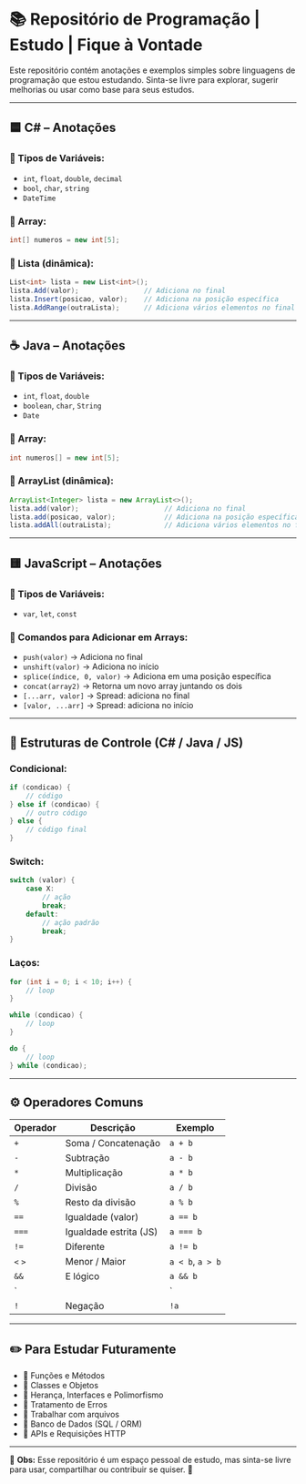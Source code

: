 
# 📚 Repositório de Programação | Estudo | Fique à Vontade

Este repositório contém anotações e exemplos simples sobre linguagens de programação que estou estudando. Sinta-se livre para explorar, sugerir melhorias ou usar como base para seus estudos.

---

## 🟦 C# – Anotações

### 🔸 Tipos de Variáveis:
- `int`, `float`, `double`, `decimal`
- `bool`, `char`, `string`
- `DateTime`

### 🔸 Array:
```csharp
int[] numeros = new int[5];
```

### 🔸 Lista (dinâmica):
```csharp
List<int> lista = new List<int>();
lista.Add(valor);                // Adiciona no final
lista.Insert(posicao, valor);    // Adiciona na posição específica
lista.AddRange(outraLista);      // Adiciona vários elementos no final
```

---

## ☕ Java – Anotações

### 🔸 Tipos de Variáveis:
- `int`, `float`, `double`
- `boolean`, `char`, `String`
- `Date`

### 🔸 Array:
```java
int numeros[] = new int[5];
```

### 🔸 ArrayList (dinâmica):
```java
ArrayList<Integer> lista = new ArrayList<>();
lista.add(valor);                     // Adiciona no final
lista.add(posicao, valor);            // Adiciona na posição específica
lista.addAll(outraLista);             // Adiciona vários elementos no final
```

---

## 🟨 JavaScript – Anotações

### 🔸 Tipos de Variáveis:
- `var`, `let`, `const`

### 🔸 Comandos para Adicionar em Arrays:
- `push(valor)` → Adiciona no final
- `unshift(valor)` → Adiciona no início
- `splice(índice, 0, valor)` → Adiciona em uma posição específica
- `concat(array2)` → Retorna um novo array juntando os dois
- `[...arr, valor]` → Spread: adiciona no final
- `[valor, ...arr]` → Spread: adiciona no início

---

## 🔁 Estruturas de Controle (C# / Java / JS)

### Condicional:
```c
if (condicao) {
    // código
} else if (condicao) {
    // outro código
} else {
    // código final
}
```

### Switch:
```c
switch (valor) {
    case X:
        // ação
        break;
    default:
        // ação padrão
        break;
}
```

### Laços:
```c
for (int i = 0; i < 10; i++) {
    // loop
}

while (condicao) {
    // loop
}

do {
    // loop
} while (condicao);
```

---

## ⚙️ Operadores Comuns

| Operador | Descrição              | Exemplo             |
|----------|------------------------|---------------------|
| `+`      | Soma / Concatenação    | `a + b`             |
| `-`      | Subtração              | `a - b`             |
| `*`      | Multiplicação          | `a * b`             |
| `/`      | Divisão                | `a / b`             |
| `%`      | Resto da divisão       | `a % b`             |
| `==`     | Igualdade (valor)      | `a == b`            |
| `===`    | Igualdade estrita (JS) | `a === b`           |
| `!=`     | Diferente              | `a != b`            |
| `<` `>`  | Menor / Maior          | `a < b`, `a > b`    |
| `&&`     | E lógico               | `a && b`            |
| `||`     | OU lógico              | `a || b`            |
| `!`      | Negação                | `!a`                |

---

## ✏️ Para Estudar Futuramente

- 🔹 Funções e Métodos
- 🔹 Classes e Objetos
- 🔹 Herança, Interfaces e Polimorfismo
- 🔹 Tratamento de Erros
- 🔹 Trabalhar com arquivos
- 🔹 Banco de Dados (SQL / ORM)
- 🔹 APIs e Requisições HTTP

---

📌 **Obs:** Esse repositório é um espaço pessoal de estudo, mas sinta-se livre para usar, compartilhar ou contribuir se quiser. 🙌
